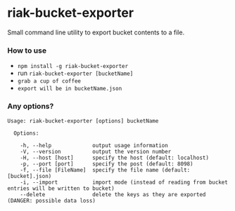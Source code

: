 # riak-bucket-exporter #

Small command line utility to export bucket contents to a file.

### How to use ###

* `npm install -g riak-bucket-exporter`
* run `riak-bucket-exporter [bucketName]`
* `grab a cup of coffee`
* `export will be in bucketName.json`

### Any options? ###
````
Usage: riak-bucket-exporter [options] bucketName

  Options:

    -h, --help             output usage information
    -V, --version          output the version number
    -H, --host [host]      specify the host (default: localhost)
    -p, --port [port]      specify the post (default: 8098)
    -f, --file [FileName]  specify the file name (default: [bucket].json)
    -i, --import           import mode (instead of reading from bucket entries will be written to bucket)
    --delete               delete the keys as they are exported (DANGER: possible data loss)
````
